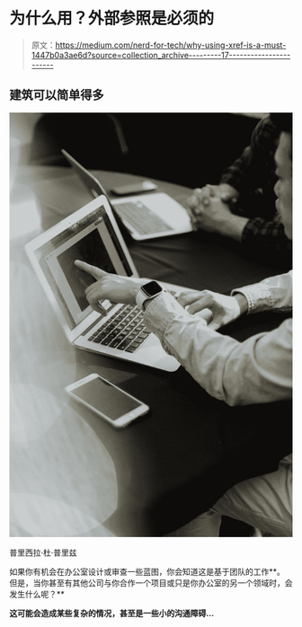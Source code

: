 # 为什么用？外部参照是必须的

> 原文：<https://medium.com/nerd-for-tech/why-using-xref-is-a-must-1447b0a3ae6d?source=collection_archive---------17----------------------->

## 建筑可以简单得多

![](img/ccda794d141d792a3106ea995d2bc4a2.png)

普里西拉·杜·普里兹

如果你有机会在办公室设计或审查一些蓝图，你会知道这是基于团队的工作**。但是，当你甚至有其他公司与你合作一个项目或只是你办公室的另一个领域时，会发生什么呢？**

**这可能会造成某些复杂的情况，甚至是一些小的沟通障碍…**